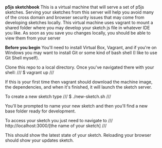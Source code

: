 **p5js sketchbook**
This is a virtual machine that will serve a set of p5js sketches. Serving your sketches from this server will help you avoid many of the cross domain and browser security issues that may come from developing sketches locally. This virtual machine uses vagrant to mount a shared folder where you may develop your sketch js file in whatever IDE you like. As soon as you save you changes locally, you should be able to view them from your server

**Before you begin**
You'll need to install Virtual Box, Vagrant, and if you're on Windows you may want to install Git or some kind of bash shell (I like to use Git Shell myself).

Clone this repo to a local directory. Once you've navigated there with your shell: 
///
$ vagrant up
///

If this is your first time then vagrant should download the machine image, the dependencies, and when it's finished, it will launch the sketch server.

To create a new sketch type 
///
$ ./new-sketch.sh
///

You'll be prompted to name your new sketch and then you'll find a new base folder ready for development.

To access your sketch you just need to navigate to 
///
http://localhost:3000/[the name of your sketch]
///

This should show the latest state of your sketch. Reloading your browser should show your updates sketch.

